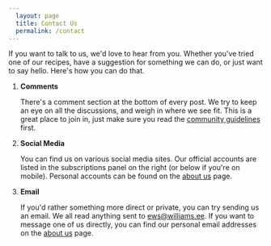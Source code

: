 ```yaml
---
  layout: page
  title: Contact Us
  permalink: /contact
---
```

If you want to talk to us, we'd love to hear from you. Whether you've tried one of our recipes, have a suggestion for something we can do, or just want to say hello. Here's how you can do that.

1. **Comments**

    There's a comment section at the bottom of every post. We try to keep an eye on all the discussions, and weigh in where we see fit. This is a great place to join in, just make sure you read the [community guidelines](/community) first.

2. **Social Media**

    You can find us on various social media sites. Our official accounts are listed in the subscriptions panel on the right (or below if you're on mobile). Personal accounts can be found on the [about us](/about-us) page.

3. **Email**

    If you'd rather something more direct or private, you can try sending us an email. We all read anything sent to [ews@williams.ee](mailto:ews@williams.ee). If you want to message one of us directly, you can find our personal email addresses on the [about us](/about-us) page.
